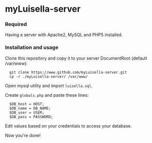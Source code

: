 # myLuisella-server

### Required
Having a server with Apache2, MySQL and PHP5 installed.
### Installation and usage
Clone this repository and copy it to your server DocumentRoot (default /var/www):

      git clone https://www.github.com/myLuisella-server.git
      cp -r ./myLuisella-server/ /var/www/

Open mysql utility and import ```luisella.sql```.

Create ```globals.php``` and paste these lines:

      $DB_host = HOST;
      $DB_name = DB_NAME;
      $DB_user = USER;
      $DB_pass = PASSWORD;

Edit values based on your credentials to access your database.

Now you're done!

